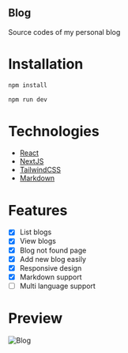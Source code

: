 ## Blog

Source codes of my personal blog

# Installation

```sh
npm install

npm run dev
```

# Technologies

- [React](https://reactjs.org/)
- [NextJS](https://nextjs.org/)
- [TailwindCSS](https://tailwindcss.com/)
- [Markdown](https://github.com/remarkjs/react-markdown)

# Features

- [x] List blogs
- [x] View blogs
- [x] Blog not found page
- [x] Add new blog easily
- [x] Responsive design
- [x] Markdown support
- [ ] Multi language support

# Preview

![Blog](https://user-images.githubusercontent.com/30156531/146649481-c316ca79-0581-425a-8fe7-75a24a8bac28.gif)
